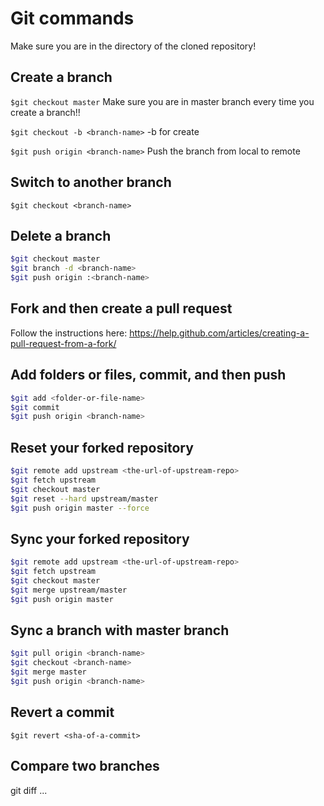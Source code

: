 # Git commands
Make sure you are in the directory of the cloned repository!

## Create a branch


`$git checkout master` Make sure you are in master branch every time you create a branch!!

`$git checkout -b <branch-name>` -b for create

`$git push origin <branch-name>` Push the branch from local to remote

## Switch to another branch
`$git checkout <branch-name>`

## Delete a branch
```sh
$git checkout master
$git branch -d <branch-name>
$git push origin :<branch-name>
```

## Fork and then create a pull request
Follow the instructions here: https://help.github.com/articles/creating-a-pull-request-from-a-fork/

## Add folders or files, commit, and then push
```sh
$git add <folder-or-file-name>
$git commit
$git push origin <branch-name>
```

## Reset your forked repository
```sh
$git remote add upstream <the-url-of-upstream-repo>
$git fetch upstream
$git checkout master
$git reset --hard upstream/master
$git push origin master --force
```

## Sync your forked repository
```sh
$git remote add upstream <the-url-of-upstream-repo>
$git fetch upstream
$git checkout master
$git merge upstream/master
$git push origin master
```

## Sync a branch with master branch
```sh
$git pull origin <branch-name>
$git checkout <branch-name>
$git merge master
$git push origin <branch-name>
```

## Revert a commit
`$git revert <sha-of-a-commit>`

## Compare two branches
git diff <branch-name1>...<branch-name2>
